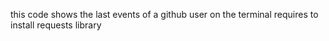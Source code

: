 this code shows the last events of a github user on the terminal
requires to install requests library
